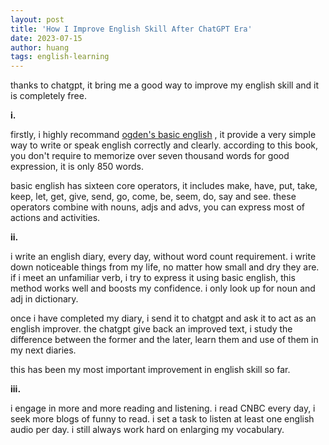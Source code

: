```yaml
---
layout: post
title: 'How I Improve English Skill After ChatGPT Era'
date: 2023-07-15
author: huang
tags: english-learning
---
```



thanks to chatgpt, it bring me a good way to improve my english skill and it is completely free.

**i.**

firstly, i highly recommand [ogden's basic english](http://ogden.basic-english.org) , it provide a very simple way to write or speak english correctly and clearly. according to this book, you don't require to memorize over seven thousand words for good expression, it is only 850 words.

basic english has sixteen core operators, it includes make, have, put, take, keep, let, get, give, send, go, come, be, seem, do, say and see. these operators combine with nouns, adjs and advs, you can express most of actions and activities.

**ii.**

i write an english diary, every day, without word count requirement. i write down noticeable things from my life, no matter how small and dry they are. if i meet an unfamiliar verb, i try to express it using basic english, this method works well and boosts my confidence. i only look up for noun and adj in dictionary.

once i have completed my diary, i send it to chatgpt and ask it to act as an english improver. the chatgpt give back an improved text, i study the difference between the former and the later, learn them and use of them in my next diaries.

this has been my most important improvement in english skill so far.

**iii.**

i engage in more and more reading and listening. i read CNBC every day, i seek more blogs of funny to read. i set a task to listen at least one english audio per day. i still always work hard on enlarging my vocabulary.

